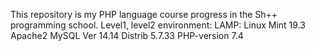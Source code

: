 This repository is my PHP language course progress in the Sh++ programming school.
Level1, level2 environment:
LAMP:
Linux Mint 19.3
Apache2
MySQL Ver 14.14 Distrib 5.7.33
PHP-version 7.4
